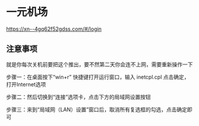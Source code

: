 # 一元机场
https://xn--4gq62f52gdss.com/#/login
## 注意事项
就是你每次关机前要把这个推出，要不然第二天你会连不上网，需要重新操作一下

步骤一：在桌面按下“win+r” 快捷键打开运行窗口，输入 inetcpl.cpl 点击确定，打开Internet选项

步骤二：然后切换到“连接”选项卡，点击下方的局域网设置按钮

步骤三：来到“局域网（LAN）设置”窗口后，取消所有复选框的勾选，点击确定即可


